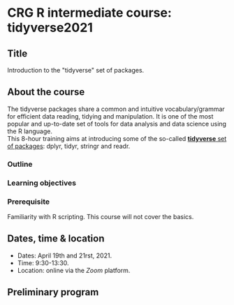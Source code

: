 # CRG R intermediate course: tidyverse2021

## Title

Introduction to the "tidyverse" set of packages.

## About the course

The tidyverse packages share a common and intuitive vocabulary/grammar for efficient data reading, tidying and manipulation. It is one of the most popular and up-to-date set of tools for data analysis and data science using the R language.
<br>
This 8-hour training aims at introducing some of the so-called [**tidyverse** set of packages](https://www.tidyverse.org/): dplyr, tidyr, stringr and readr.<br>


### Outline

### Learning objectives

### Prerequisite

Familiarity with R scripting. This course will not cover the basics.

## Dates, time & location

* Dates: April 19th and 21rst, 2021.
* Time: 9:30-13:30.
* Location: online via the *Zoom* platform.

## Preliminary program


